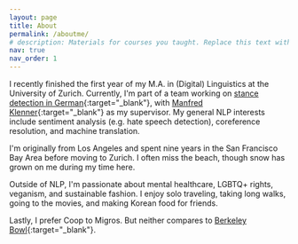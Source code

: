 ```yaml
---
layout: page
title: About
permalink: /aboutme/
# description: Materials for courses you taught. Replace this text with your description.
nav: true
nav_order: 1
---
```


I recently finished the first year of my M.A. in (Digital) Linguistics at the University of Zurich. Currently, I'm part of a team working on [stance detection in German](https://www.cl.uzh.ch/en/texttechnologies/research/opinionmining/sentiment-inference.html){:target="\_blank"}, with [Manfred Klenner](https://www.cl.uzh.ch/de/people/team/compling/klenner.html){:target="\_blank"} as my supervisor. My general NLP interests include sentiment analysis (e.g. hate speech detection), coreference resolution, and machine translation.

I'm originally from Los Angeles and spent nine years in the San Francisco Bay Area before moving to Zurich. I often miss the beach, though snow has grown on me during my time here.

Outside of NLP, I'm passionate about mental healthcare, LGBTQ+ rights, veganism, and sustainable fashion. I enjoy solo traveling, taking long walks, going to the movies, and making Korean food for friends.

Lastly, I prefer Coop to Migros. But neither compares to [Berkeley Bowl](https://g.page/BerkeleyBowlMarketplace?share){:target="\_blank"}.